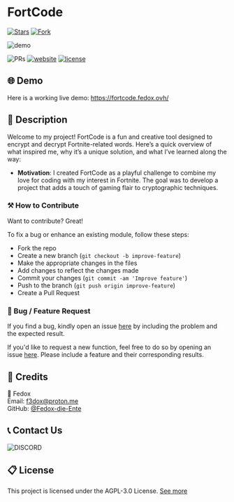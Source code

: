 # FortCode

[![Stars](https://img.shields.io/github/stars/Fedox-die-Ente/fortcode?style=social)](https://fortcode.fedox.ovh)
[![Fork](https://img.shields.io/github/forks/Fedox-die-Ente/fortcode?style=social)](https://fortcode.fedox.ovh)

![demo](https://i.imgur.com/1GjEaHz.png)

![PRs](https://img.shields.io/badge/PRs-welcome-ff69b4.svg?style=shields)
[![website](https://img.shields.io/website-up-down-green-red/http/shields.io.svg)](https://fortcode.fedox.ovh)
[![license](https://img.shields.io/badge/license-AGPL3.0-blue.svg)](LICENSE)

## 🌐 Demo
Here is a working live demo:  https://fortcode.fedox.ovh/

## 📝 Description
Welcome to my project! FortCode is a fun and creative tool designed to encrypt and decrypt Fortnite-related words. Here’s a quick overview of what inspired me, why it’s a unique solution, and what I’ve learned along the way:
- **Motivation**: I created FortCode as a playful challenge to combine my love for coding with my interest in Fortnite. The goal was to develop a project that adds a touch of gaming flair to cryptographic techniques.


### ⚒️ How to Contribute
Want to contribute? Great!

To fix a bug or enhance an existing module, follow these steps:

- Fork the repo
- Create a new branch (`git checkout -b improve-feature`)
- Make the appropriate changes in the files
- Add changes to reflect the changes made
- Commit your changes (`git commit -am 'Improve feature'`)
- Push to the branch (`git push origin improve-feature`)
- Create a Pull Request

### 📩 Bug / Feature Request

If you find a bug, kindly open an issue [here](https://github.com/Fedox-die-Ente/fortcode/issues/new) by including the problem and the expected result.

If you'd like to request a new function, feel free to do so by opening an issue [here](https://github.com/Fedox-die-Ente/fortcode/issues/new). Please include a feature and their corresponding results.

## 📜 Credits

👨 Fedox <br>
Email: f3dox@proton.me <br>
GitHub: [@Fedox-die-Ente](https://github.com/Fedox-die-Ente)

## 📞 Contact Us

![DISCORD](https://img.shields.io/badge/DISCORD-fedox-white?labelColor=blue&style=for-the-badge)

## 📋 License

This project is licensed under the AGPL-3.0 License. [See more](LICENSE)
